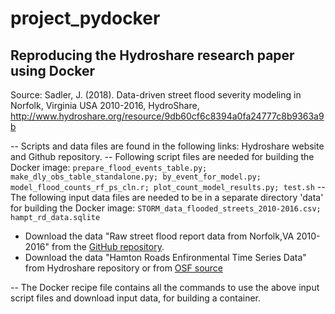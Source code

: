 # project_pydocker
## Reproducing the Hydroshare research paper using Docker

Source: Sadler, J. (2018). Data-driven street flood severity modeling in Norfolk, Virginia USA 2010-2016, HydroShare, http://www.hydroshare.org/resource/9db60cf6c8394a0fa24777c8b9363a9b

-- Scripts and data files are found in the following links:
Hydroshare website and Github repository.
-- Following script files are needed for building the Docker image:
```prepare_flood_events_table.py; make_dly_obs_table_standalone.py; by_event_for_model.py; model_flood_counts_rf_ps_cln.r; plot_count_model_results.py; test.sh```
-- The following input data files are needed to be in a separate directory 'data' for building the Docker image:
```STORM_data_flooded_streets_2010-2016.csv; hampt_rd_data.sqlite```
  - Download the data "Raw street flood report data from Norfolk,VA 2010-2016" from the [GitHub repository](https://github.com/Hydrocarpentry/reproduced_data/blob/master/STORM_data_flooded_streets_2010-2016.csv). 
  - Download the data "Hamton Roads Enfironmental Time Series Data" from Hydroshare repository or from [OSF source](https://osf.io/mr7jx/?action=download)

-- The Docker recipe file contains all the commands to use the above input script files and download input data, for building a container.
